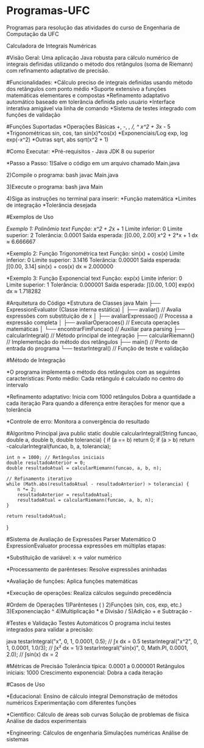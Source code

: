 # Programas-UFC
Programas para resolução das atividades do curso de Engenharia de Computação da UFC

Calculadora de Integrais Numéricas


#Visão Geral:
Uma aplicação Java robusta para cálculo numérico de integrais definidas utilizando o método dos retângulos (soma de Riemann) com refinamento adaptativo de precisão.


#Funcionalidades:
*Cálculo preciso de integrais definidas usando método dos retângulos com ponto médio
*Suporte extensivo a funções matemáticas elementares e compostas
*Refinamento adaptativo automático baseado em tolerância definida pelo usuário
*Interface interativa amigável via linha de comando
*Sistema de testes integrado com funções de validação


#Funções Suportadas
*Operações Básicas	+, -, *, /, ^	x^2 + 3*x - 5
*Trigonométricas	sin, cos, tan	sin(x)*cos(x)
*Exponenciais/Log	exp, log	exp(-x^2)
*Outras	sqrt, abs	sqrt(x^2 + 1)


#Como Executar:
*Pré-requisitos - Java JDK 8 ou superior

*Passo a Passo:
1)Salve o código em um arquivo chamado Main.java

2)Compile o programa:
bash
javac Main.java

3)Execute o programa:
bash
java Main

4)Siga as instruções no terminal para inserir:
*Função matemática
*Limites de integração
*Tolerância desejada


#Exemplos de Uso

*Exemplo 1: Polinômio
text
Função: x^2 + 2*x + 1
Limite inferior: 0
Limite superior: 2
Tolerância: 0.0001
Saída esperada: ∫[0.00, 2.00] x^2 + 2*x + 1 dx ≈ 6.666667

*Exemplo 2: Função Trigonométrica
text
Função: sin(x) + cos(x)
Limite inferior: 0
Limite superior: 3.1416
Tolerância: 0.00001
Saída esperada: ∫[0.00, 3.14] sin(x) + cos(x) dx ≈ 2.000000

*Exemplo 3: Função Exponencial
text
Função: exp(x)
Limite inferior: 0
Limite superior: 1
Tolerância: 0.000001
Saída esperada: ∫[0.00, 1.00] exp(x) dx ≈ 1.718282


#Arquitetura do Código
*Estrutura de Classes
java
Main
├── ExpressionEvaluator (Classe interna estática)
│   ├── avaliar()          // Avalia expressões com substituição de x
│   ├── avaliarExpressao() // Processa a expressão completa
│   ├── avaliarOperacoes() // Executa operações matemáticas
│   └── encontrarFimFuncao() // Auxiliar para parsing
├── calcularIntegral()     // Método principal de integração
├── calcularRiemann()      // Implementação do método dos retângulos
├── main()                 // Ponto de entrada do programa
└── testarIntegral()       // Função de teste e validação


#Método de Integração

*O programa implementa o método dos retângulos com as seguintes características:
Ponto médio: Cada retângulo é calculado no centro do intervalo

*Refinamento adaptativo:
Inicia com 1000 retângulos
Dobra a quantidade a cada iteração
Para quando a diferença entre iterações for menor que a tolerância

*Controle de erro: Monitora a convergência do resultado


#Algoritmo Principal
java
public static double calcularIntegral(String funcao, double a, double b, double tolerancia) {
    if (a == b) return 0;
    if (a > b) return -calcularIntegral(funcao, b, a, tolerancia);
    
    int n = 1000; // Retângulos iniciais
    double resultadoAnterior = 0;
    double resultadoAtual = calcularRiemann(funcao, a, b, n);
    
    // Refinamento iterativo
    while (Math.abs(resultadoAtual - resultadoAnterior) > tolerancia) {
        n *= 2;
        resultadoAnterior = resultadoAtual;
        resultadoAtual = calcularRiemann(funcao, a, b, n);
    }
    
    return resultadoAtual;
}


#Sistema de Avaliação de Expressões
Parser Matemático
O ExpressionEvaluator processa expressões em múltiplas etapas:

*Substituição de variável: x → valor numérico

*Processamento de parênteses: Resolve expressões aninhadas

*Avaliação de funções: Aplica funções matemáticas

*Execução de operações: Realiza cálculos seguindo precedência


#Ordem de Operações
1)Parênteses ( )
2)Funções (sin, cos, exp, etc.)
3)Exponenciação ^
4)Multiplicação * e Divisão /
5)Adição + e Subtração -


#Testes e Validação
Testes Automáticos
O programa inclui testes integrados para validar a precisão:

java
testarIntegral("x", 0, 1, 0.0001, 0.5);          // ∫x dx = 0.5
testarIntegral("x^2", 0, 1, 0.0001, 1.0/3);      // ∫x² dx = 1/3
testarIntegral("sin(x)", 0, Math.PI, 0.0001, 2.0); // ∫sin(x) dx = 2


#Métricas de Precisão
Tolerância típica: 0.0001 a 0.000001
Retângulos iniciais: 1000
Crescimento exponencial: Dobra a cada iteração


#Casos de Uso

*Educacional:
Ensino de cálculo integral
Demonstração de métodos numéricos
Experimentação com diferentes funções

*Científico:
Cálculo de áreas sob curvas
Solução de problemas de física
Análise de dados experimentais

*Engineering:
Cálculos de engenharia
Simulações numéricas
Análise de sistemas
